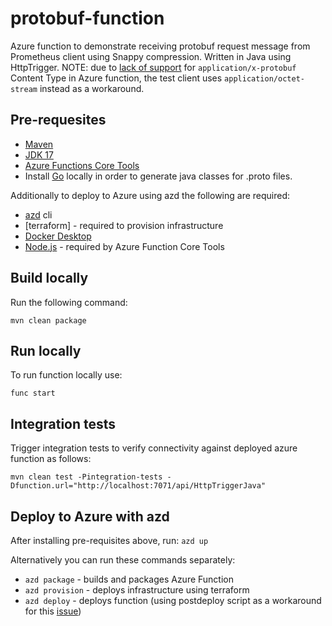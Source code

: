# protobuf-function

Azure function to demonstrate receiving protobuf request message from Prometheus client using Snappy compression.
Written in Java using HttpTrigger. NOTE: due to [lack of support](https://github.com/Azure/azure-functions-java-worker/issues/738) 
for `application/x-protobuf` Content Type in Azure function, the test client uses `application/octet-stream` instead as a workaround.

## Pre-requesites

* [Maven](https://maven.apache.org/download.cgi)
* [JDK 17](https://learn.microsoft.com/en-us/java/openjdk/download#openjdk-17)
* [Azure Functions Core Tools](https://learn.microsoft.com/en-us/azure/azure-functions/functions-run-local?tabs=windows%2Cisolated-process%2Cnode-v4%2Cpython-v2%2Chttp-trigger%2Ccontainer-apps&pivots=programming-language-java#install-the-azure-functions-core-tools)
* Install [Go](https://go.dev/doc/install) locally in order to generate java classes for .proto files.

Additionally to deploy to Azure using azd the following are required:

* [azd](https://learn.microsoft.com/en-us/azure/developer/azure-developer-cli/) cli
* [terraform] - required to provision infrastructure
* [Docker Desktop](https://docs.docker.com/desktop/install/windows-install/)
* [Node.js](https://nodejs.org/en/download/prebuilt-installer) - required by Azure Function Core Tools

## Build locally

Run the following command:

```
mvn clean package
```

## Run locally

To run function locally use:

```
func start
```

## Integration tests

Trigger integration tests to verify connectivity against deployed azure function as follows:

```
mvn clean test -Pintegration-tests -Dfunction.url="http://localhost:7071/api/HttpTriggerJava"
```

## Deploy to Azure with azd

After installing pre-requisites above, run: `azd up`

Alternatively you can run these commands separately:
* `azd package` - builds and packages Azure Function
* `azd provision` - deploys infrastructure using terraform
* `azd deploy` - deploys function (using postdeploy script as a workaround for this [issue](https://github.com/Azure/azure-dev/issues/4155))
